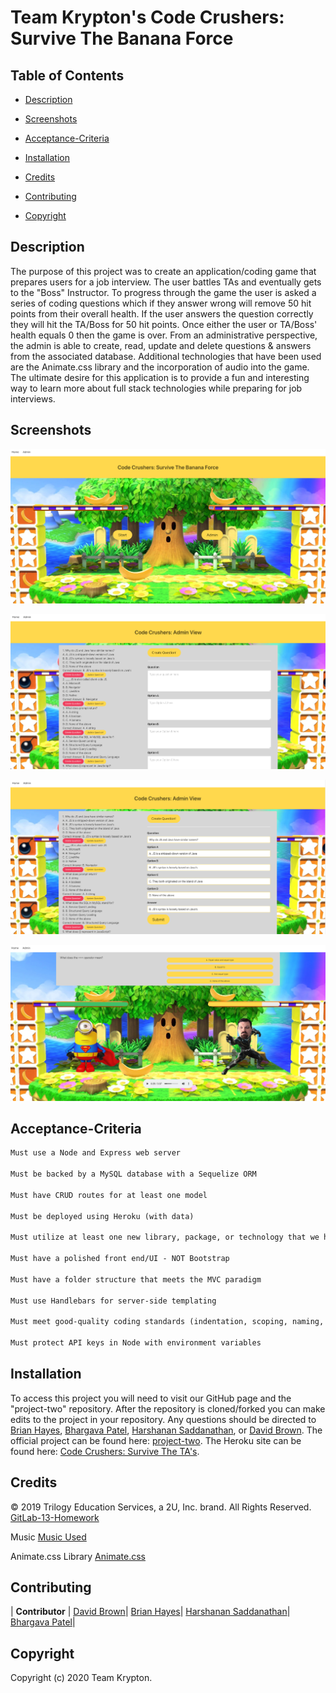 # Team Krypton's Code Crushers: Survive The Banana Force

## Table of Contents

- [Description](#description)

- [Screenshots](#screenshots)

- [Acceptance-Criteria](#Acceptance-Criteria)

- [Installation](#installation)

- [Credits](#credits)

- [Contributing](#contributing)

- [Copyright](#copyright)

## Description

The purpose of this project was to create an application/coding game that prepares users for a job interview. The user battles TAs and eventually gets to the "Boss" Instructor. To progress through the game the user is asked a series of coding questions which if they answer wrong will remove 50 hit points from their overall health. If the user answers the question correctly they will hit the TA/Boss for 50 hit points. Once either the user or TA/Boss' health equals 0 then the game is over. From an administrative perspective, the admin is able to create, read, update and delete questions & answers from the associated database. Additional technologies that have been used are the Animate.css library and the incorporation of audio into the game. The ultimate desire for this application is to provide a fun and interesting way to learn more about full stack technologies while preparing for job interviews.

## Screenshots

![Home](./public/assets/RM_Home.png)

![AdminCreate](./public/assets/RM_CreateQuestion.png)

![AdminUpdate](./public/assets/RM_UpdateQuestion.png)

![Battle](./public/assets/RM_Battle.png)

## Acceptance-Criteria

```md
Must use a Node and Express web server

Must be backed by a MySQL database with a Sequelize ORM

Must have CRUD routes for at least one model

Must be deployed using Heroku (with data)

Must utilize at least one new library, package, or technology that we haven't discussed

Must have a polished front end/UI - NOT Bootstrap

Must have a folder structure that meets the MVC paradigm

Must use Handlebars for server-side templating

Must meet good-quality coding standards (indentation, scoping, naming, etc.)

Must protect API keys in Node with environment variables
```

## Installation

To access this project you will need to visit our GitHub page and the "project-two" repository. After the repository is cloned/forked you can make edits to the project in your repository. Any questions should be directed to [Brian Hayes](), [Bhargava Patel](), [Harshanan Saddanathan](), or [David Brown](mailto:gatech55@gmail.com). The official project can be found here: [project-two](https://github.com/bhayes11/project-two). The Heroku site can be found here: [Code Crushers: Survive The TA's](https://limitless-bastion-03523.herokuapp.com/).

## Credits

© 2019 Trilogy Education Services, a 2U, Inc. brand. All Rights Reserved.
[GitLab-13-Homework](https://gt.bootcampcontent.com/GT-Coding-Boot-Camp/gt-inc-fsf-pt-08-2020-u-c/tree/master/13-MVC/02-Homework/Instructions)

Music
[Music Used](https://www.fesliyanstudios.com/royalty-free-music/downloads-c/action-music/9)

Animate.css Library
[Animate.css](https://animate.style/)

## Contributing

| **Contributor** |
[David Brown](https://github.com/GaTech55)|
[Brian Hayes](https://github.com/bhayes11)|
[Harshanan Saddanathan](https://github.com/hsaddanathan)|
[Bhargava Patel](https://github.com/Bhargava82)|

## Copyright

Copyright (c) 2020 Team Krypton.
